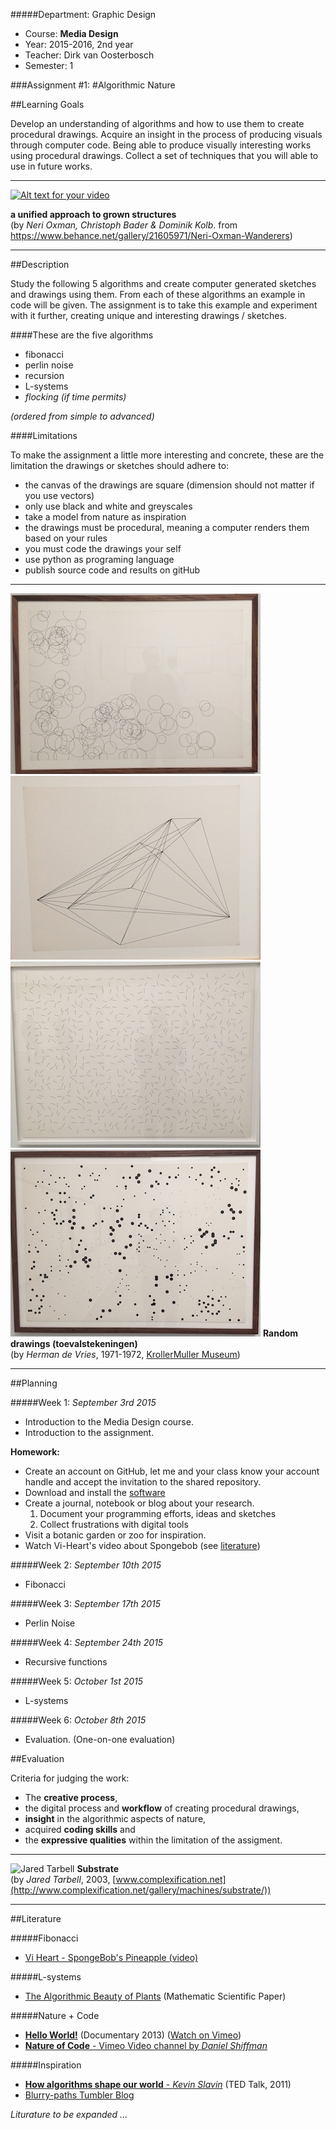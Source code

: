 #####Department: Graphic Design

- Course: **Media Design**
- Year: 2015-2016, 2nd year
- Teacher: Dirk van Oosterbosch
- Semester: 1

###Assignment #1:
#Algorithmic Nature

##Learning Goals

Develop an understanding of algorithms and how to use them to create procedural drawings. Acquire an insight in the process of producing visuals through computer code. Being able to produce visually interesting works using procedural drawings. Collect a set of techniques that you will able to use in future works.

----
[![Alt text for your video](http://img.youtube.com/vi/9HI8FerKr6Q/0.jpg)](http://www.youtube.com/watch?v=9HI8FerKr6Q)

**a unified approach to grown structures**  
(by *Neri Oxman, Christoph Bader & Dominik Kolb*. from https://www.behance.net/gallery/21605971/Neri-Oxman-Wanderers)

----
##Description

Study the following 5 algorithms and create computer generated sketches and drawings using them. From each of these algorithms an example in code will be given. The assignment is to take this example and experiment with it further, creating unique and interesting drawings / sketches.

####These are the five algorithms

- fibonacci
- perlin noise
- recursion
- L-systems
- *flocking (if time permits)*

*(ordered from simple to advanced)*

####Limitations

To make the assignment a little more interesting and concrete, these are the limitation the drawings or sketches should adhere to:

- the canvas of the drawings are square (dimension should not matter if you use vectors)
- only use black and white and greyscales
- take a model from nature as inspiration
- the drawings must be procedural, meaning a computer renders them based on your rules
- you must code the drawings your self
- use python as programing language
- publish source code and results on gitHub

----
![](images/herman_de_vries_1.jpg)
![](images/herman_de_vries_2.jpg)
![](images/herman_de_vries_3.jpg)
![](images/herman_de_vries_4.jpg)
**Random drawings (toevalstekeningen)**  
(by *Herman de Vries*, 1971-1972, [KrollerMuller Museum](http://krollermuller.nl/herman-de-vries-toevalstekeningen))

----
##Planning

#####Week 1:
*September 3rd 2015*

- Introduction to the Media Design course.
- Introduction to the assignment.

**Homework:**

- Create an account on GitHub, let me and your class know your account handle and accept the invitation to the shared repository.
- Download and install the [software](Software.md)
- Create a journal, notebook or blog about your research.
 	1. Document your programming efforts, ideas and sketches
	2. Collect frustrations with digital tools
- Visit a botanic garden or zoo for inspiration.
- Watch Vi-Heart's video about Spongebob (see [literature](#literature))

#####Week 2:
*September 10th 2015*

- Fibonacci

#####Week 3:
*September 17th 2015*

- Perlin Noise

#####Week 4:
*September 24th 2015*

- Recursive functions

#####Week 5:
*October 1st 2015*

- L-systems

#####Week 6:
*October 8th 2015*

- Evaluation. (One-on-one evaluation)


##Evaluation

Criteria for judging the work:

- The **creative process**,
- the digital process and **workflow** of creating procedural drawings,
- **insight** in the algorithmic aspects of nature,
- acquired **coding skills** and
- the **expressive qualities** within the limitation of the assigment.

----

![Jared Tarbell](http://www.creativityfuse.com/wp-content/uploads/2010/10/Jared-Tarbell-Substrate-June-2003.jpg)
**Substrate**  
(by *Jared Tarbell*, 2003, [www.complexification.net](http://www.complexification.net/gallery/machines/substrate/))

----
##Literature

#####Fibonacci
- [Vi Heart - SpongeBob's Pineapple (video)](https://www.youtube.com/watch?v=gBxeju8dMho)

#####L-systems
- [The Algorithmic Beauty of Plants](http://algorithmicbotany.org/papers/abop/abop.pdf) (Mathematic Scientific Paper)

#####Nature + Code

- [**Hello World!**](http://hello-world.cc/?page_id=16) (Documentary 2013) ([Watch on Vimeo](https://vimeo.com/60735314))
- [**Nature of Code** - Vimeo Video channel by *Daniel Shiffman*](https://vimeo.com/channels/natureofcode)

#####Inspiration

- [**How algorithms shape our world** - *Kevin Slavin*](http://www.ted.com/talks/kevin_slavin_how_algorithms_shape_our_world?language=en) (TED Talk, 2011)
- [Blurry-paths Tumbler Blog](http://www.blurrypaths.com/tagged/coding)

*Liturature to be expanded ...* 

<!--#####Recursive Functions
- [two simple examples in Python and Processing](https://github.com/ArtezGDA/recursiveExamples)
-->